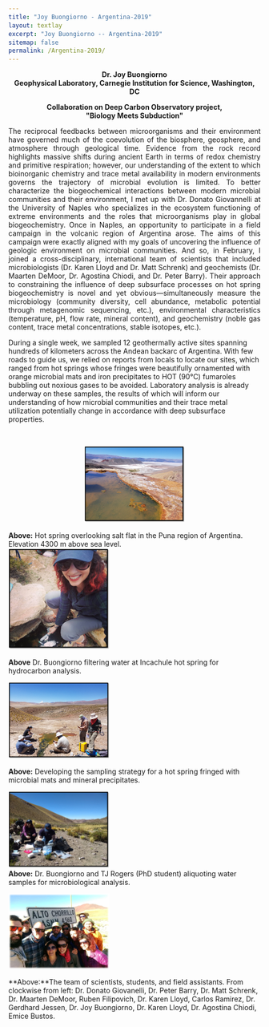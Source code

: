 ```yaml
---
title: "Joy Buongiorno - Argentina-2019"
layout: textlay
excerpt: "Joy Buongiorno -- Argentina-2019"
sitemap: false
permalink: /Argentina-2019/
---
```


<p align = center > <b> Dr. Joy Buongiorno <br>
 Geophysical Laboratory, Carnegie Institution for Science, Washington, DC</p>

<p align = center>Collaboration on Deep Carbon Observatory project,<br> "Biology Meets Subduction" </p></b>

<p align= "justify">
The reciprocal feedbacks between microorganisms and their environment have governed much of the coevolution of the biosphere, geosphere, and atmosphere through geological time. Evidence from the rock record highlights massive shifts during ancient Earth in terms of redox chemistry and primitive respiration; however, our understanding of the extent to which bioinorganic chemistry and trace metal availability in modern environments governs the trajectory of microbial evolution is limited. To better characterize the biogeochemical interactions between modern microbial communities and their environment, I met up with Dr. Donato Giovannelli at the University of Naples who specializes in the ecosystem functioning of extreme environments and the roles that microorganisms play in global biogeochemistry. Once in Naples, an opportunity to participate in a field campaign in the volcanic region of Argentina arose. The aims of this campaign were exactly aligned with my goals of uncovering the influence of geologic environment on microbial communities. And so, in February, I joined a cross-disciplinary, international team of scientists that included microbiologists (Dr. Karen Lloyd and Dr. Matt Schrenk) and geochemists (Dr. Maarten DeMoor, Dr. Agostina Chiodi, and Dr. Peter Barry). Their approach to constraining the influence of deep subsurface processes on hot spring biogeochemistry is novel and yet obvious—simultaneously measure the microbiology (community diversity, cell abundance, metabolic potential through metagenomic sequencing, etc.), environmental characteristics (temperature, pH, flow rate, mineral content), and geochemistry (noble gas content, trace metal concentrations, stable isotopes, etc.).

During a single week, we sampled 12 geothermally active sites spanning hundreds of kilometers across the Andean backarc of Argentina. With few roads to guide us, we relied on reports from locals to locate our sites, which ranged from hot springs whose fringes were beautifully ornamented with orange microbial mats and iron precipitates to HOT (90&deg;C) fumaroles bubbling out noxious gases to be avoided. Laboratory analysis is already underway on these samples, the results of which will inform our understanding of how microbial communities and their trace metal utilization potentially change in accordance with deep subsurface properties.

<br><p align = "center">
  <img src='/images/blogpic/Argentina-2019.png' style="width: 40%; float: center;" /><br/> 
  
**Above:** Hot spring overlooking salt flat in the Puna region of Argentina. Elevation 4300 m above sea level. <br>
 <img src='/images/blogpic/Joy_samples.png' style="width: 40%; float: center;"/><br/>
 
 **Above** Dr. Buongiorno filtering water at Incachule hot spring for hydrocarbon analysis.<br>

<img src='/images/blogpic/Group_strat.png' style="width: 40%; float: center;" /><br/> 
  
**Above:** Developing the sampling strategy for a hot spring fringed with microbial mats and mineral precipitates. <br>
 
<img src='/images/blogpic/Joy-TJ.png' style="width: 40%; float: center;" /><br/>
**Above:** Dr. Buongiorno and TJ Rogers (PhD student) aliquoting water samples for microbiological analysis.<br>
 
<img src='/images/blogpic/Group-photo.png' style="width: 40%; float: center;" /><br/>

**Above:**The team of scientists, students, and field assistants. From clockwise from left: Dr. Donato Giovanelli, Dr. Peter Barry, Dr. Matt Schrenk, Dr. Maarten DeMoor, Ruben Filipovich, Dr. Karen Lloyd, Carlos Ramirez, Dr. Gerdhard Jessen, Dr. Joy Buongiorno, Dr. Karen Lloyd, Dr. Agostina Chiodi, Emice Bustos.
</p>
</p>
